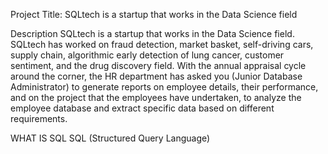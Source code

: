 Project Title:
 SQLtech is a startup that works in the Data Science field

Description
 SQLtech is a startup that works in the Data Science field.
SQLtech has worked on fraud detection, market basket, self-driving cars,
supply chain, algorithmic early detection of lung cancer, customer
sentiment, and the drug discovery field. With the annual appraisal cycle
around the corner, the HR department has asked you (Junior Database
Administrator) to generate reports on employee details, their performance,
and on the project that the employees have undertaken, to analyze the
employee database and extract specific data based on different
requirements.

 WHAT IS SQL
 SQL (Structured Query Language) 
